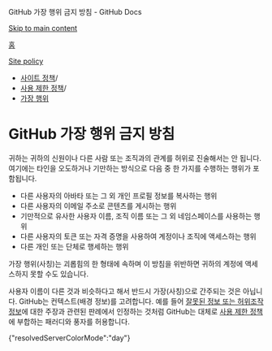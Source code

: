 GitHub 가장 행위 금지 방침 - GitHub Docs

[Skip to main content](#main-content)

[홈](/ko)

[Site policy](/ko/site-policy)

* [사이트 정책](/ko/site-policy)/
* [사용 제한 정책](/ko/site-policy/acceptable-use-policies)/
* [가장 행위](/ko/site-policy/acceptable-use-policies/github-impersonation)

GitHub 가장 행위 금지 방침
==========

귀하는 귀하의 신원이나 다른 사람 또는 조직과의 관계를 허위로 진술해서는 안 됩니다. 여기에는 타인을 오도하거나 기만하는 방식으로 다음 중 한 가지를 수행하는 행위가 포함됩니다.

* 다른 사용자의 아바타 또는 그 외 개인 프로필 정보를 복사하는 행위
* 다른 사용자의 이메일 주소로 콘텐츠를 게시하는 행위
* 기만적으로 유사한 사용자 이름, 조직 이름 또는 그 외 네임스페이스를 사용하는 행위
* 다른 사용자의 토큰 또는 자격 증명을 사용하여 계정이나 조직에 액세스하는 행위
* 다른 개인 또는 단체로 행세하는 행위

가장 행위(사칭)는 괴롭힘의 한 형태에 속하며 이 방침을 위반하면 귀하의 계정에 액세스하지 못할 수도 있습니다.

사용자 이름이 다른 것과 비슷하다고 해서 반드시 가장(사칭)으로 간주되는 것은 아닙니다. GitHub는 컨텍스트(배경 정보)를 고려합니다. 예를 들어 [잘못된 정보 또는 허위조작 정보](/ko/site-policy/acceptable-use-policies/github-misinformation-and-disinformation)에 대한 주장과 관련된 판례에서 인정하는 것처럼 GitHub는 대체로 [사용 제한 정책](/ko/site-policy/acceptable-use-policies/github-acceptable-use-policies)에 부합하는 패러디와 풍자를 허용합니다.

{"resolvedServerColorMode":"day"}
